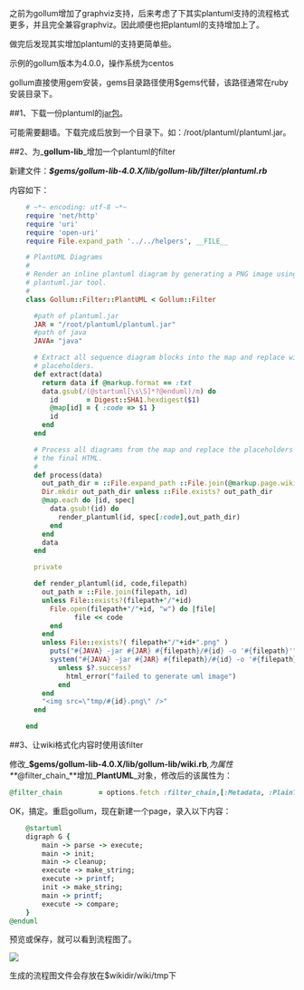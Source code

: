 


之前为gollum增加了graphviz支持，后来考虑了下其实plantuml支持的流程格式更多，并且完全兼容graphviz。因此顺便也把plantuml的支持增加上了。







做完后发现其实增加plantuml的支持更简单些。















示例的gollum版本为4.0.0，操作系统为centos







gollum直接使用gem安装，gems目录路径使用$gems代替，该路径通常在ruby安装目录下。














##1、下载一份plantuml的[jar包](http://ncu.dl.sourceforge.net/project/plantuml/plantuml.jar)。







可能需要翻墙。下载完成后放到一个目录下。如：/root/plantuml/plantuml.jar。














##2、为_**gollum-lib**_增加一个plantuml的filter







新建文件：_**$gems/gollum-lib-4.0.X/lib/gollum-lib/filter/plantuml.rb**_







内容如下：





```ruby
    # ~*~ encoding: utf-8 ~*~
    require 'net/http'
    require 'uri'
    require 'open-uri'
    require File.expand_path '../../helpers', __FILE__

    # PlantUML Diagrams
    #
    # Render an inline plantuml diagram by generating a PNG image using the
    # plantuml.jar tool.
    #
    class Gollum::Filter::PlantUML < Gollum::Filter

      #path of plantuml.jar
      JAR = "/root/plantuml/plantuml.jar"
      #path of java
      JAVA= "java"

      # Extract all sequence diagram blocks into the map and replace with
      # placeholders.
      def extract(data)
        return data if @markup.format == :txt
        data.gsub(/(@startuml[\s\S]*?@enduml)/m) do
          id       = Digest::SHA1.hexdigest($1)
          @map[id] = { :code => $1 }
          id
        end
      end

      # Process all diagrams from the map and replace the placeholders with
      # the final HTML.
      #
      def process(data)
        out_path_dir = ::File.expand_path ::File.join(@markup.page.wiki.path, 'tmp')
        Dir.mkdir out_path_dir unless ::File.exists? out_path_dir
        @map.each do |id, spec|
          data.gsub!(id) do
            render_plantuml(id, spec[:code],out_path_dir)
          end
        end
        data
      end

      private

      def render_plantuml(id, code,filepath)
        out_path = ::File.join(filepath, id)
        unless File::exists?(filepath+"/"+id)
          File.open(filepath+"/"+id, "w") do |file|
                file << code
          end
        end
        unless File::exists?( filepath+"/"+id+".png" )
          puts("#{JAVA} -jar #{JAR} #{filepath}/#{id} -o '#{filepath}'")
          system("#{JAVA} -jar #{JAR} #{filepath}/#{id} -o '#{filepath}'")
            unless $?.success?
              html_error("failed to generate uml image")
            end
        end
        "<img src=\"tmp/#{id}.png\" />"
      end

    end
```













##3、让wiki格式化内容时使用该filter







修改_**$gems/gollum-lib-4.0.X/lib/gollum-lib/wiki.rb**_,为属性**_@filter_chain_**增加_**PlantUML**_对象，修改后的该属性为：
```ruby
@filter_chain         = options.fetch :filter_chain,[:Metadata, :PlainText, :TOC, :RemoteCode, :Code, :Macro, :Sanitize, :WSD, :Tags,:PlantUML, :Render]
```
OK，搞定。重启gollum，现在新建一个page，录入以下内容：
```ruby
    @startuml
    digraph G {
        main -> parse -> execute;
        main -> init;
        main -> cleanup;
        execute -> make_string;
        execute -> printf;
        init -> make_string;
        main -> printf;
        execute -> compare;
    }
@enduml
```





预览或保存，就可以看到流程图了。







![](http://www.assilzm.com/wp-content/uploads/2015/08/20150804175632.jpg)







生成的流程图文件会存放在$wikidir/wiki/tmp下

